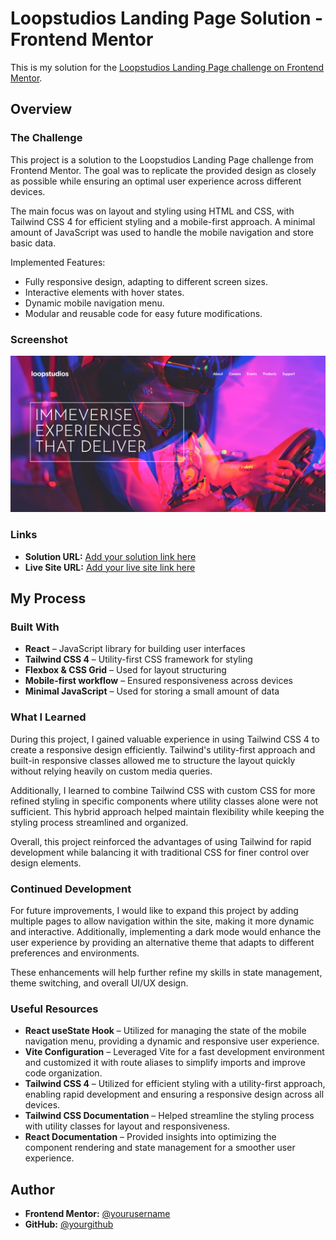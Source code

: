 # Loopstudios Landing Page Solution - Frontend Mentor  

This is my solution for the [Loopstudios Landing Page challenge on Frontend Mentor](https://www.frontendmentor.io/challenges/loopstudios-landing-page-N88J5Onjw). 

## Overview  

### The Challenge  

This project is a solution to the Loopstudios Landing Page challenge from Frontend Mentor. The goal was to replicate the provided design as closely as possible while ensuring an optimal user experience across different devices.

The main focus was on layout and styling using HTML and CSS, with Tailwind CSS 4 for efficient styling and a mobile-first approach. A minimal amount of JavaScript was used to handle the mobile navigation and store basic data.

Implemented Features:
- Fully responsive design, adapting to different screen sizes.
- Interactive elements with hover states.
- Dynamic mobile navigation menu.
- Modular and reusable code for easy future modifications.  

### Screenshot  

![Project Screenshot](./public/images/Landing-loopstudios.png)  

### Links  

- **Solution URL:** [Add your solution link here](#)  
- **Live Site URL:** [Add your live site link here](#)  

## My Process  

### Built With  

- **React** – JavaScript library for building user interfaces  
- **Tailwind CSS 4** – Utility-first CSS framework for styling  
- **Flexbox & CSS Grid** – Used for layout structuring  
- **Mobile-first workflow** – Ensured responsiveness across devices  
- **Minimal JavaScript** – Used for storing a small amount of data  

### What I Learned  

During this project, I gained valuable experience in using Tailwind CSS 4 to create a responsive design efficiently. Tailwind's utility-first approach and built-in responsive classes allowed me to structure the layout quickly without relying heavily on custom media queries.

Additionally, I learned to combine Tailwind CSS with custom CSS for more refined styling in specific components where utility classes alone were not sufficient. This hybrid approach helped maintain flexibility while keeping the styling process streamlined and organized.

Overall, this project reinforced the advantages of using Tailwind for rapid development while balancing it with traditional CSS for finer control over design elements.

### Continued Development  

For future improvements, I would like to expand this project by adding multiple pages to allow navigation within the site, making it more dynamic and interactive. Additionally, implementing a dark mode would enhance the user experience by providing an alternative theme that adapts to different preferences and environments.

These enhancements will help further refine my skills in state management, theme switching, and overall UI/UX design.  

### Useful Resources  

- **React useState Hook** – Utilized for managing the state of the mobile navigation menu, providing a dynamic and responsive user experience.
- **Vite Configuration** – Leveraged Vite for a fast development environment and customized it with route aliases to simplify imports and improve code organization.
- **Tailwind CSS 4** – Utilized for efficient styling with a utility-first approach, enabling rapid development and ensuring a responsive design across all devices.
- **Tailwind CSS Documentation** – Helped streamline the styling process with utility classes for layout and responsiveness.
- **React Documentation** – Provided insights into optimizing the component rendering and state management for a smoother user experience.

## Author  

- **Frontend Mentor:** [@yourusername](https://www.frontendmentor.io/profile/yourusername)  
- **GitHub:** [@yourgithub](https://github.com/yourgithub)
